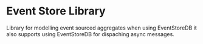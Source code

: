 # Event Store Library
Library for modelling event sourced aggregates when using EventStoreDB it also supports using EventStoreDB for dispaching async messages.
